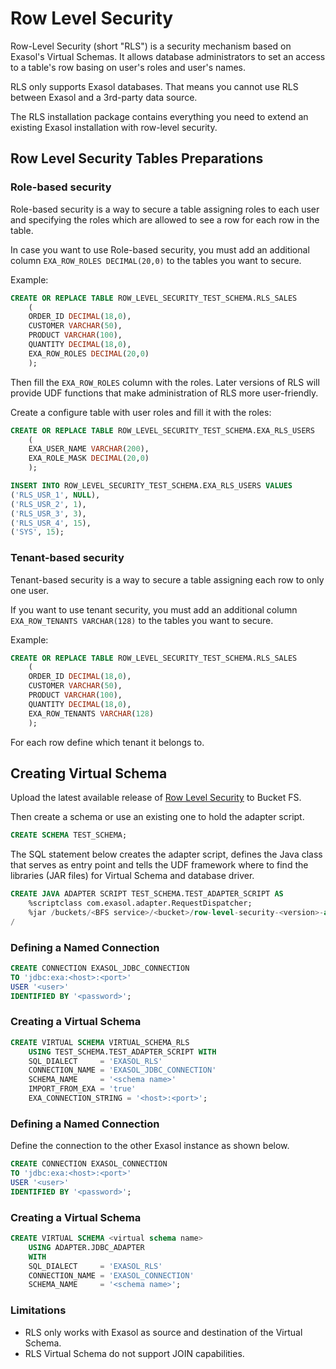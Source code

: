 # Row Level Security

Row-Level Security (short "RLS") is a security mechanism based on Exasol's Virtual Schemas. It allows database administrators to set an access to a table's row basing on user's roles and user's names.

RLS only supports Exasol databases. That means you cannot use RLS between Exasol and a 3rd-party data source.

The RLS installation package contains everything you need to extend an existing Exasol installation with row-level security.

## Row Level Security Tables Preparations

### Role-based security

Role-based security is a way to secure a table assigning roles to each user and specifying the roles which are allowed to see a row for each row in the table. 

In case you want to use Role-based security, you must add an additional column `EXA_ROW_ROLES DECIMAL(20,0)` to the tables you want to secure. 

Example:

```sql
CREATE OR REPLACE TABLE ROW_LEVEL_SECURITY_TEST_SCHEMA.RLS_SALES 
    (  
    ORDER_ID DECIMAL(18,0),  
    CUSTOMER VARCHAR(50),  
    PRODUCT VARCHAR(100),  
    QUANTITY DECIMAL(18,0),
    EXA_ROW_ROLES DECIMAL(20,0)  
    ); 
```

Then fill the `EXA_ROW_ROLES` column with the roles. 
Later versions of RLS will provide UDF functions that make administration of RLS more user-friendly.

Create a configure table with user roles and fill it with the roles:

```sql
CREATE OR REPLACE TABLE ROW_LEVEL_SECURITY_TEST_SCHEMA.EXA_RLS_USERS  
    (  
    EXA_USER_NAME VARCHAR(200),
    EXA_ROLE_MASK DECIMAL(20,0)  
    );  

INSERT INTO ROW_LEVEL_SECURITY_TEST_SCHEMA.EXA_RLS_USERS VALUES 
('RLS_USR_1', NULL),
('RLS_USR_2', 1),
('RLS_USR_3', 3),
('RLS_USR_4', 15),
('SYS', 15);
```

### Tenant-based security

Tenant-based security is a way to secure a table assigning each row to only one user. 

If you want to use tenant security, you must add an additional column `EXA_ROW_TENANTS VARCHAR(128)` to the tables you want to secure. 

Example:

```sql
CREATE OR REPLACE TABLE ROW_LEVEL_SECURITY_TEST_SCHEMA.RLS_SALES 
    (  
    ORDER_ID DECIMAL(18,0),  
    CUSTOMER VARCHAR(50),  
    PRODUCT VARCHAR(100),  
    QUANTITY DECIMAL(18,0),
    EXA_ROW_TENANTS VARCHAR(128)  
    );     
```

For each row define which tenant it belongs to.

## Creating Virtual Schema

Upload the latest available release of [Row Level Security](https://github.com/exasol/row-level-security/releases) to Bucket FS.

Then create a schema or use an existing one to hold the adapter script.

```sql
CREATE SCHEMA TEST_SCHEMA;
```

The SQL statement below creates the adapter script, defines the Java class that serves as entry point and tells the UDF framework where to find the libraries (JAR files) for Virtual Schema and database driver.

```sql
CREATE JAVA ADAPTER SCRIPT TEST_SCHEMA.TEST_ADAPTER_SCRIPT AS
    %scriptclass com.exasol.adapter.RequestDispatcher;
    %jar /buckets/<BFS service>/<bucket>/row-level-security-<version>-all-dependencies.jar;
/
```

### Defining a Named Connection

```sql
CREATE CONNECTION EXASOL_JDBC_CONNECTION 
TO 'jdbc:exa:<host>:<port>' 
USER '<user>' 
IDENTIFIED BY '<password>';
```

### Creating a Virtual Schema

```sql
CREATE VIRTUAL SCHEMA VIRTUAL_SCHEMA_RLS 
    USING TEST_SCHEMA.TEST_ADAPTER_SCRIPT WITH
    SQL_DIALECT     = 'EXASOL_RLS'
    CONNECTION_NAME = 'EXASOL_JDBC_CONNECTION'
    SCHEMA_NAME     = '<schema name>'
    IMPORT_FROM_EXA = 'true'
    EXA_CONNECTION_STRING = '<host>:<port>';
```

### Defining a Named Connection

Define the connection to the other Exasol instance as shown below.

```sql
CREATE CONNECTION EXASOL_CONNECTION 
TO 'jdbc:exa:<host>:<port>' 
USER '<user>' 
IDENTIFIED BY '<password>';
```

### Creating a Virtual Schema

```sql
CREATE VIRTUAL SCHEMA <virtual schema name> 
    USING ADAPTER.JDBC_ADAPTER 
    WITH
    SQL_DIALECT     = 'EXASOL_RLS'
    CONNECTION_NAME = 'EXASOL_CONNECTION'
    SCHEMA_NAME     = '<schema name>';
```

### Limitations

- RLS only works with Exasol as source and destination of the Virtual Schema.
- RLS Virtual Schema do not support JOIN capabilities.